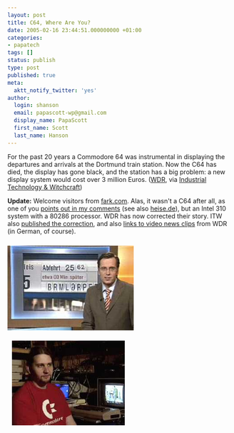 ```yaml
---
layout: post
title: C64, Where Are You?
date: 2005-02-16 23:44:51.000000000 +01:00
categories:
- papatech
tags: []
status: publish
type: post
published: true
meta:
  aktt_notify_twitter: 'yes'
author:
  login: shanson
  email: papascott-wp@gmail.com
  display_name: PapaScott
  first_name: Scott
  last_name: Hanson
---
```

<p>For the past 20 years a Commodore 64 was instrumental in displaying the departures and arrivals at the Dortmund train station. Now the C64 has died, the display has gone black, and the station has a big problem: a new display system would cost over 3 million Euros. (<a href="http://www.wdr.de/themen/computer/1/commodore64/">WDR</a>, via <a title="Industrial Technology & Witchcraft - das Weblog von TextLab" href="http://www.industrial-technology-and-witchcraft.de/index.php/ITW/13695/">Industrial Technology & Witchcraft</a>)</p>
<p><strong>Update:</strong> Welcome visitors from <a href="http://forums.fark.com/cgi/fark/comments.pl?IDLink=1361548">fark.com</a>. Alas, it wasn't a C64 after all, as one of you <a href="/archives/2005/02/16/c64-where-are-you/#c1837">points out in my comments</a> (see also <a href="http://www.heise.de/newsticker/meldung/56509">heise.de</a>), but an Intel 310 system with a 80286 processor. WDR has now corrected their story. ITW also <a href="http://www.industrial-technology-and-witchcraft.de/index.php/ITW/13706/">published the correction</a>, and also <a href="http://www.industrial-technology-and-witchcraft.de/index.php/ITW/13713/">links to video news clips</a> from WDR (in German, of course).</p>
<p><img src="/wordpress/wp-content/uploads/2005/02/c64dortmund.jpg" vspace="10" border="0" alt="image" width="283" height="190" /><img src="/wordpress/wp-content/uploads/2005/02/c64dortmund2.jpg" hspace="10" vspace="10" border="0" alt="image" width="253" height="190" /></p>
